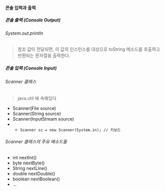 #### 콘솔 입력과 출력
##### 콘솔 출력 (Console Output)
###### System.out.println
> 참조 값이 전달되면, 이 값의 인스턴스를 대상으로 toString 메소드를 호출하고 반환되는 문자열을 출력한다.

##### 콘솔 입력 (Console Input)
###### Scanner 클래스
> java.util 에 속해있다


- Scanner(File source)
- Scanner(String source)
- Scanner(InputStream source)
- - `Scanner sc = new Scanner(System.in); // 키보드`

###### Scanner 클래스의 주요 메소드들
- int nextInt()
- byte nextByte()
- String nextLine()
- double nextDouble()
- boolean nextBoolean()
- ...

